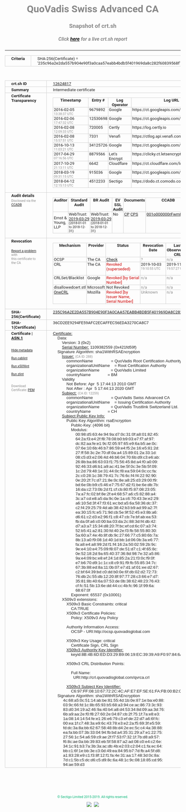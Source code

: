 # QuoVadis Swiss Advanced CA
### Snapshot of crt.sh
##### Click [here](https://crt.sh/?q=235C96A2E2DA557B904E90F3A0CAA57EABB4BDB5F401969DA8C282F60839568F) for a live crt.sh report

---
<!DOCTYPE HTML PUBLIC "-//W3C//DTD HTML 4.0 Transitional//EN">
<HTML>
<HEAD>
  <META http-equiv="Content-Type" content="text/html; charset=UTF-8">
  <TITLE>crt.sh | 235c96a2e2da557b904e90f3a0caa57eabb4bdb5f401969da8c282f60839568f</TITLE>
  <META name="description" content="Free CT Log Certificate Search Tool from Sectigo (formerly Comodo CA)">
  <META name="keywords" content="crt.sh, CT, Certificate Transparency, Certificate Search, SSL Certificate, Sectigo, Comodo CA">
  <LINK href="//fonts.googleapis.com/css?family=Roboto+Mono|Roboto:400,400i,700,700i" rel="stylesheet">
  <STYLE type="text/css">
    a {
      white-space: nowrap;
    }
    body {
      color: #888888;
      font: 12pt Roboto, sans-serif;
      padding-top: 10px;
      text-align: center
    }
    form {
      margin: 0px
    }
    span {
      border-radius: 10px
    }
    span.heading {
      color: #888888;
      font: 12pt Roboto, sans-serif
    }
    span.title {
      background-color: #00B373;
      color: #FFFFFF;
      font: bold 18pt Roboto, sans-serif;
      padding: 0px 5px
    }
    span.text {
      color: #888888;
      font: 10pt Roboto, sans-serif
    }
    span.whiteongrey {
      background-color: #D9D9D6;
      color: #FFFFFF;
      font: bold 18pt Roboto, sans-serif;
      padding: 0px 5px
    }
    table {
      border-collapse: collapse;
      color: #222222;
      font: 10pt Roboto, sans-serif;
      margin-left: auto;
      margin-right: auto
    }
    table.options {
      border: none;
      margin-left: 10px
    }
    td, th {
      border: 1px solid #CCCCCC;
      padding: 0px 2px;
      text-align: left;
      vertical-align: top
    }
    td.outer, th.outer {
      border: 1px solid #CCCCCC;
      padding: 2px 20px;
      text-align: left
    }
    th.heading {
      color: #888888;
      font: bold italic 12pt Roboto, sans-serif;
      padding: 20px 0px 0px;
      text-align: center
    }
    th.options, td.options {
      border: none;
      vertical-align: middle
    }
    td.text {
      font: 10pt "Roboto Mono", sans-serif;
      padding: 2px 20px
    }
    td.heading {
      border: none;
      color: #888888;
      font: 12pt Roboto, sans-serif;
      padding-top: 20px;
      text-align: center
    }
    table.lint td, th {
      text-align: center
    }
    .button {
      background-color: #00B373;
      border-radius: 10px;
      color: #FFFFFF;
      font: bold 13pt Roboto, sans-serif
    }
    .copyright {
      font: 8pt Roboto, sans-serif;
      color: #00B373
    }
    .input {
      border: 1px solid #888888;
      font-weight: bold;
      text-align: center
    }
    .small {
      font: 8pt Roboto, sans-serif;
      color: #888888
    }
    .error {
      background-color: #FFDFDF;
      color: #CC0000;
      font-weight: bold
    }
    .fatal {
      background-color: #0000AA;
      color: #FFFFFF;
      font-weight: bold
    }
    .notice {
      background-color: #FFFFDF;
      color: #606000
    }
    .warning {
      background-color: #FFEFDF;
      color: #DF6000
    }
  </STYLE>
</HEAD>
<BODY>

<TABLE>
  <TR>
    <TH class="outer">Criteria</TH>
    <TD class="outer">SHA-256(Certificate) = '235c96a2e2da557b904e90f3a0caa57eabb4bdb5f401969da8c282f60839568f'</TD>
  </TR>
</TABLE>
<BR>
<TABLE>
  <TR>
    <TH class="outer">crt.sh ID</TH>
    <TD class="outer"><A href="?id=12624817">12624817</A></TD>
  </TR>
  <TR>
    <TH class="outer">Summary</TH>
    <TD class="outer">Intermediate certificate</TD>
  </TR>
  <TR>
    <TH class="outer">Certificate<BR>Transparency</TH>
    <TD class="outer">
<TABLE class="options" style="margin-left:0px">
  <TR>
    <TH>Timestamp</TH>
    <TH>Entry #</TH>
    <TH>Log Operator</TH>
    <TH>Log URL</TH>
  </TR>
  <TR>
    <TD>2016-02-05&nbsp; <FONT class="small">13:38:37 UTC</FONT></TD>
    <TD>9679892</TD>
    <TD>Google</TD>
    <TD>https://ct.googleapis.com/rocketeer</TD>
  </TR>
  <TR>
    <TD>2016-02-06&nbsp; <FONT class="small">17:47:32 UTC</FONT></TD>
    <TD>12530698</TD>
    <TD>Google</TD>
    <TD>https://ct.googleapis.com/pilot</TD>
  </TR>
  <TR>
    <TD>2016-02-08&nbsp; <FONT class="small">12:09:33 UTC</FONT></TD>
    <TD>720005</TD>
    <TD>Certly</TD>
    <TD>https://log.certly.io</TD>
  </TR>
  <TR>
    <TD>2016-02-08&nbsp; <FONT class="small">15:57:51 UTC</FONT></TD>
    <TD>7331</TD>
    <TD>Venafi</TD>
    <TD>https://ctlog.api.venafi.com</TD>
  </TR>
  <TR>
    <TD>2016-10-13&nbsp; <FONT class="small">11:03:21 UTC</FONT></TD>
    <TD>34125726</TD>
    <TD>Google</TD>
    <TD>https://ct.googleapis.com/aviator</TD>
  </TR>
  <TR>
    <TD>2017-04-29&nbsp; <FONT class="small">07:16:56 UTC</FONT></TD>
    <TD>8879566</TD>
    <TD>Let's Encrypt</TD>
    <TD>https://clicky.ct.letsencrypt.org</TD>
  </TR>
  <TR>
    <TD>2017-10-29&nbsp; <FONT class="small">21:13:11 UTC</FONT></TD>
    <TD>6642</TD>
    <TD>Cloudflare</TD>
    <TD>https://ct.cloudflare.com/logs/nimbus2020</TD>
  </TR>
  <TR>
    <TD>2018-03-19&nbsp; <FONT class="small">09:31:15 UTC</FONT></TD>
    <TD>915036</TD>
    <TD>Google</TD>
    <TD>https://ct.googleapis.com/logs/argon2020</TD>
  </TR>
  <TR>
    <TD>2018-04-12&nbsp; <FONT class="small">12:15:13 UTC</FONT></TD>
    <TD>4512233</TD>
    <TD>Sectigo</TD>
    <TD>https://dodo.ct.comodo.com</TD>
  </TR>
</TABLE>
    </TD>
  </TR>
  <TR>
    <TH class="outer">Audit details<BR>
      <DIV class="small" style="padding-top:3px">Disclosed via the
        <A href="//ccadb-public.secure.force.com/mozilla/PublicAllIntermediateCerts" target="_blank">CCADB</A></DIV>
    </TH>
    <TD class="outer">
<TABLE class="options" style="margin-left:0px">
  <TR>
    <TH>Auditor</TH>
    <TH>Standard Audit</TH>
    <TH>BR Audit</TH>
    <TH>EV SSL Audit</TH>
    <TH>Documents</TH>
    <TH>CCADB</TH>
    <TH>Root Owner / Certificate</TH>
  </TR>
  <TR>
    <TD style="vertical-align:middle">Ernst & Young, LLP</TD>
    <TD>WebTrust:
      <A href="https://www.cpacanada.ca/generichandlers/CPACHandler.ashx?attachmentid=227627" target="_blank">2019-03-29</A>
      <BR><FONT style="font-size:8pt">(2018-01-01 to 2018-12-31)</FONT></TD>
    <TD>WebTrust:
      <A href="https://www.cpacanada.ca/generichandlers/CPACHandler.ashx?attachmentid=227628" target="_blank">2019-03-29</A>
      <BR><FONT style="font-size:8pt">(2018-01-01 to 2018-12-31)</FONT></TD>
    <TD>No    <TD>
      <A href="https://www.quovadisglobal.com/~/media/Files/Repository/QV_RCA1_RCA3_CPCPS_V4_25.ashx" target="blank">CP</A>
      <A href="https://www.quovadisglobal.com/~/media/Files/Repository/QV_RCA2_CPCPS_v2.5.ashx" target="blank">CPS</A>
    </TD>
    <TD><A href="//ccadb.force.com/001o000000rFwm8AAC" target="_blank">001o000000rFwm8AAC</A></TD>
    <TD><A href="/?id=8878">QuoVadis</A></TD>
  </TR>
</TABLE>
    </TD>
  </TR>
  <TR>
    <TH class="outer">Revocation<BR><BR>
      <DIV class="small" style="padding-top:3px"><A href="?id=12624817&opt=problemreporting">Report a problem</A> with<BR>this certificate to the CA</DIV></TH>
    <TD class="outer">
      <TABLE class="options" style="margin-left:0px">
        <TR>
          <TH>Mechanism</TH>
          <TH>Provider</TH>
          <TH>Status</TH>
          <TH>Revocation Date</TH>
          <TH>Last Observed in CRL</TH>
          <TH>Last Checked <SPAN style="color:#CC0000;vertical-align:middle;font-size:70%;font-weight:normal">(Error)</SPAN></TH>
        </TR>
        <TR>
          <TD>OCSP</TD>
          <TD>The CA</TD>
          <TD><A href="?id=12624817&opt=ocsp">Check</A></TD>
          <TD><SPAN style="color:#888888">?</SPAN></TD>
          <TD><SPAN style="color:#888888">n/a</SPAN></TD>
          <TD><SPAN style="color:#888888">?</SPAN></TD>
        </TR>
        <TR>
          <TD>CRL</TD>
          <TD>The CA</TD>
          <TD><SPAN style="color:#CC0000">Revoked (superseded)</SPAN></TD><TD>2019-10-03&nbsp; <FONT class="small">19:10:55 UTC</FONT></TD><TD>2019-11-29&nbsp; <FONT class="small">19:57:27 UTC</FONT></TD><TD>2019-12-04&nbsp; <FONT class="small">20:05:09 UTC</FONT></TD>
        </TR>
        <TR>
          <TD>CRLSet/Blacklist</TD>
          <TD>Google</TD>
          <TD><SPAN style="color:#CC0000">Revoked [by Serial Number]</SPAN></TD>
          <TD><SPAN style="color:#888888">n/a</SPAN></TD>
          <TD><SPAN style="color:#888888">n/a</SPAN></TD>
          <TD><SPAN style="color:#888888">n/a</SPAN></TD>
        </TR>
        <TR>
          <TD>disallowedcert.stl</TD>
          <TD>Microsoft</TD>
          <TD>Not Revoked</TD>
          <TD><SPAN style="color:#888888">n/a</SPAN></TD>
          <TD><SPAN style="color:#888888">n/a</SPAN></TD>
          <TD><SPAN style="color:#888888">n/a</SPAN></TD>
        </TR>
        <TR>
          <TD><A href="/mozilla-onecrl" target="_blank">OneCRL</A></TD>
          <TD>Mozilla</TD>
          <TD><SPAN style="color:#CC0000">Revoked [by Issuer Name, Serial Number]</SPAN></TD><TD><SPAN style="color:#888888">Unknown</SPAN></TD>
          <TD><SPAN style="color:#888888">n/a</SPAN></TD>
          <TD><SPAN style="color:#888888">n/a</SPAN></TD>
        </TR>
      </TABLE>
    </TD>
  </TR>
  <TR>
    <TH class="outer">SHA-256(Certificate)</TH>
    <TD class="outer"><A href="//censys.io/certificates/235c96a2e2da557b904e90f3a0caa57eabb4bdb5f401969da8c282f60839568f">235C96A2E2DA557B904E90F3A0CAA57EABB4BDB5F401969DA8C282F60839568F</A></TD>
  </TR>
  <TR>
    <TH class="outer">SHA-1(Certificate)</TH>
    <TD class="outer">36CD2EE9294FE59AFC2ECAFFEC56EDA3270CA8C7</TD>
  </TR>
  <TR>
    <TH class="outer">Certificate | <A href="?asn1=12624817">ASN.1</A>
      <SPAN class="small"><BR>
      <BR><BR><A href="?id=12624817&opt=nometadata">Hide metadata</A>
      <BR><BR><A href="?id=12624817&opt=cablint">Run cablint</A>
      <BR><BR><A href="?id=12624817&opt=x509lint">Run x509lint</A>
      <BR><BR><A href="?id=12624817&opt=zlint">Run zlint</A>
      <BR><BR><BR>Download Certificate: <A href="?d=12624817">PEM</A>
      </SPAN>
    </TH>
    <TD class="text"><A href="?d=12624817">Certificate:</A><BR>&nbsp;&nbsp;&nbsp;&nbsp;Data:<BR>&nbsp;&nbsp;&nbsp;&nbsp;&nbsp;&nbsp;&nbsp;&nbsp;Version:&nbsp;3&nbsp;(0x2)<BR>&nbsp;&nbsp;&nbsp;&nbsp;&nbsp;&nbsp;&nbsp;&nbsp;<A href="?serial=421fd59f">Serial&nbsp;Number:</A>&nbsp;1109382559&nbsp;(0x421fd59f)<BR>&nbsp;&nbsp;&nbsp;&nbsp;Signature&nbsp;Algorithm:&nbsp;sha1WithRSAEncryption<BR>&nbsp;&nbsp;&nbsp;&nbsp;&nbsp;&nbsp;&nbsp;&nbsp;<A href="?caid=288">Issuer:</A> <SPAN class="small">(CA ID: 288)</SPAN><BR>&nbsp;&nbsp;&nbsp;&nbsp;&nbsp;&nbsp;&nbsp;&nbsp;&nbsp;&nbsp;&nbsp;&nbsp;commonName&nbsp;&nbsp;&nbsp;&nbsp;&nbsp;&nbsp;&nbsp;&nbsp;&nbsp;&nbsp;&nbsp;&nbsp;&nbsp;&nbsp;&nbsp;&nbsp;=&nbsp;QuoVadis&nbsp;Root&nbsp;Certification&nbsp;Authority<BR>&nbsp;&nbsp;&nbsp;&nbsp;&nbsp;&nbsp;&nbsp;&nbsp;&nbsp;&nbsp;&nbsp;&nbsp;organizationalUnitName&nbsp;&nbsp;&nbsp;&nbsp;=&nbsp;Root&nbsp;Certification&nbsp;Authority<BR>&nbsp;&nbsp;&nbsp;&nbsp;&nbsp;&nbsp;&nbsp;&nbsp;&nbsp;&nbsp;&nbsp;&nbsp;organizationName&nbsp;&nbsp;&nbsp;&nbsp;&nbsp;&nbsp;&nbsp;&nbsp;&nbsp;&nbsp;=&nbsp;QuoVadis&nbsp;Limited<BR>&nbsp;&nbsp;&nbsp;&nbsp;&nbsp;&nbsp;&nbsp;&nbsp;&nbsp;&nbsp;&nbsp;&nbsp;countryName&nbsp;&nbsp;&nbsp;&nbsp;&nbsp;&nbsp;&nbsp;&nbsp;&nbsp;&nbsp;&nbsp;&nbsp;&nbsp;&nbsp;&nbsp;=&nbsp;BM<BR>&nbsp;&nbsp;&nbsp;&nbsp;&nbsp;&nbsp;&nbsp;&nbsp;Validity<BR>&nbsp;&nbsp;&nbsp;&nbsp;&nbsp;&nbsp;&nbsp;&nbsp;&nbsp;&nbsp;&nbsp;&nbsp;Not&nbsp;Before:&nbsp;Apr&nbsp;&nbsp;5&nbsp;17:44:13&nbsp;2010&nbsp;GMT<BR>&nbsp;&nbsp;&nbsp;&nbsp;&nbsp;&nbsp;&nbsp;&nbsp;&nbsp;&nbsp;&nbsp;&nbsp;Not&nbsp;After&nbsp;:&nbsp;Apr&nbsp;&nbsp;5&nbsp;17:44:13&nbsp;2020&nbsp;GMT<BR>&nbsp;&nbsp;&nbsp;&nbsp;&nbsp;&nbsp;&nbsp;&nbsp;<A href="?caid=12259">Subject:</A> <SPAN class="small">(CA ID: 12259)</SPAN><BR>&nbsp;&nbsp;&nbsp;&nbsp;&nbsp;&nbsp;&nbsp;&nbsp;&nbsp;&nbsp;&nbsp;&nbsp;commonName&nbsp;&nbsp;&nbsp;&nbsp;&nbsp;&nbsp;&nbsp;&nbsp;&nbsp;&nbsp;&nbsp;&nbsp;&nbsp;&nbsp;&nbsp;&nbsp;=&nbsp;QuoVadis&nbsp;Swiss&nbsp;Advanced&nbsp;CA<BR>&nbsp;&nbsp;&nbsp;&nbsp;&nbsp;&nbsp;&nbsp;&nbsp;&nbsp;&nbsp;&nbsp;&nbsp;organizationalUnitName&nbsp;&nbsp;&nbsp;&nbsp;=&nbsp;Issuing&nbsp;Certification&nbsp;Authority<BR>&nbsp;&nbsp;&nbsp;&nbsp;&nbsp;&nbsp;&nbsp;&nbsp;&nbsp;&nbsp;&nbsp;&nbsp;organizationName&nbsp;&nbsp;&nbsp;&nbsp;&nbsp;&nbsp;&nbsp;&nbsp;&nbsp;&nbsp;=&nbsp;QuoVadis&nbsp;Trustlink&nbsp;Switzerland&nbsp;Ltd.<BR>&nbsp;&nbsp;&nbsp;&nbsp;&nbsp;&nbsp;&nbsp;&nbsp;&nbsp;&nbsp;&nbsp;&nbsp;countryName&nbsp;&nbsp;&nbsp;&nbsp;&nbsp;&nbsp;&nbsp;&nbsp;&nbsp;&nbsp;&nbsp;&nbsp;&nbsp;&nbsp;&nbsp;=&nbsp;CH<BR>&nbsp;&nbsp;&nbsp;&nbsp;&nbsp;&nbsp;&nbsp;&nbsp;<A href="?spkisha256=1c1e5f8afab166ebe082623e6dc62d00f0cdb9057f6bf7f49622ea2d1a85f200">Subject&nbsp;Public&nbsp;Key&nbsp;Info:</A><BR>&nbsp;&nbsp;&nbsp;&nbsp;&nbsp;&nbsp;&nbsp;&nbsp;&nbsp;&nbsp;&nbsp;&nbsp;Public&nbsp;Key&nbsp;Algorithm:&nbsp;rsaEncryption<BR>&nbsp;&nbsp;&nbsp;&nbsp;&nbsp;&nbsp;&nbsp;&nbsp;&nbsp;&nbsp;&nbsp;&nbsp;&nbsp;&nbsp;&nbsp;&nbsp;Public-Key:&nbsp;(4096&nbsp;bit)<BR>&nbsp;&nbsp;&nbsp;&nbsp;&nbsp;&nbsp;&nbsp;&nbsp;&nbsp;&nbsp;&nbsp;&nbsp;&nbsp;&nbsp;&nbsp;&nbsp;Modulus:<BR>&nbsp;&nbsp;&nbsp;&nbsp;&nbsp;&nbsp;&nbsp;&nbsp;&nbsp;&nbsp;&nbsp;&nbsp;&nbsp;&nbsp;&nbsp;&nbsp;&nbsp;&nbsp;&nbsp;&nbsp;00:98:d5:63:4e:94:9a:d7:0c:31:0f:a8:01:82:45:<BR>&nbsp;&nbsp;&nbsp;&nbsp;&nbsp;&nbsp;&nbsp;&nbsp;&nbsp;&nbsp;&nbsp;&nbsp;&nbsp;&nbsp;&nbsp;&nbsp;&nbsp;&nbsp;&nbsp;&nbsp;64:2a:f3:e4:2f:f8:78:08:b0:b9:03:e7:f7:af:97:<BR>&nbsp;&nbsp;&nbsp;&nbsp;&nbsp;&nbsp;&nbsp;&nbsp;&nbsp;&nbsp;&nbsp;&nbsp;&nbsp;&nbsp;&nbsp;&nbsp;&nbsp;&nbsp;&nbsp;&nbsp;dc:82:aa:fe:e1:9c:f2:05:97:65:e9:6a:b5:ae:0c:<BR>&nbsp;&nbsp;&nbsp;&nbsp;&nbsp;&nbsp;&nbsp;&nbsp;&nbsp;&nbsp;&nbsp;&nbsp;&nbsp;&nbsp;&nbsp;&nbsp;&nbsp;&nbsp;&nbsp;&nbsp;07:6e:10:6b:46:b7:86:59:e4:f5:2e:16:e5:81:2d:<BR>&nbsp;&nbsp;&nbsp;&nbsp;&nbsp;&nbsp;&nbsp;&nbsp;&nbsp;&nbsp;&nbsp;&nbsp;&nbsp;&nbsp;&nbsp;&nbsp;&nbsp;&nbsp;&nbsp;&nbsp;27:ff:58:3c:2e:70:df:0a:a4:15:89:01:2a:33:1d:<BR>&nbsp;&nbsp;&nbsp;&nbsp;&nbsp;&nbsp;&nbsp;&nbsp;&nbsp;&nbsp;&nbsp;&nbsp;&nbsp;&nbsp;&nbsp;&nbsp;&nbsp;&nbsp;&nbsp;&nbsp;08:c5:d3:e2:06:4d:46:b6:04:70:6b:d9:c3:e6:ab:<BR>&nbsp;&nbsp;&nbsp;&nbsp;&nbsp;&nbsp;&nbsp;&nbsp;&nbsp;&nbsp;&nbsp;&nbsp;&nbsp;&nbsp;&nbsp;&nbsp;&nbsp;&nbsp;&nbsp;&nbsp;26:8b:ba:86:63:03:f1:75:56:45:8d:a4:f0:a0:09:<BR>&nbsp;&nbsp;&nbsp;&nbsp;&nbsp;&nbsp;&nbsp;&nbsp;&nbsp;&nbsp;&nbsp;&nbsp;&nbsp;&nbsp;&nbsp;&nbsp;&nbsp;&nbsp;&nbsp;&nbsp;92:46:33:d6:b1:a9:ac:41:be:5f:0c:3e:5b:5f:09:<BR>&nbsp;&nbsp;&nbsp;&nbsp;&nbsp;&nbsp;&nbsp;&nbsp;&nbsp;&nbsp;&nbsp;&nbsp;&nbsp;&nbsp;&nbsp;&nbsp;&nbsp;&nbsp;&nbsp;&nbsp;1c:2d:79:48:1e:31:44:0c:f8:ea:59:04:0c:cc:fa:<BR>&nbsp;&nbsp;&nbsp;&nbsp;&nbsp;&nbsp;&nbsp;&nbsp;&nbsp;&nbsp;&nbsp;&nbsp;&nbsp;&nbsp;&nbsp;&nbsp;&nbsp;&nbsp;&nbsp;&nbsp;2c:c0:28:1c:38:79:41:7c:76:6c:f4:f4:22:92:90:<BR>&nbsp;&nbsp;&nbsp;&nbsp;&nbsp;&nbsp;&nbsp;&nbsp;&nbsp;&nbsp;&nbsp;&nbsp;&nbsp;&nbsp;&nbsp;&nbsp;&nbsp;&nbsp;&nbsp;&nbsp;0e:20:2f:7c:d7:21:8e:0c:8e:a8:25:d3:29:00:f9:<BR>&nbsp;&nbsp;&nbsp;&nbsp;&nbsp;&nbsp;&nbsp;&nbsp;&nbsp;&nbsp;&nbsp;&nbsp;&nbsp;&nbsp;&nbsp;&nbsp;&nbsp;&nbsp;&nbsp;&nbsp;bd:6e:0b:b9:c5:46:e7:75:67:d2:f1:be:6e:db:7b:<BR>&nbsp;&nbsp;&nbsp;&nbsp;&nbsp;&nbsp;&nbsp;&nbsp;&nbsp;&nbsp;&nbsp;&nbsp;&nbsp;&nbsp;&nbsp;&nbsp;&nbsp;&nbsp;&nbsp;&nbsp;16:da:c2:73:0b:2d:f1:cf:cb:80:f5:87:08:23:05:<BR>&nbsp;&nbsp;&nbsp;&nbsp;&nbsp;&nbsp;&nbsp;&nbsp;&nbsp;&nbsp;&nbsp;&nbsp;&nbsp;&nbsp;&nbsp;&nbsp;&nbsp;&nbsp;&nbsp;&nbsp;7a:a7:fc:02:bf:8e:2f:e4:68:57:a6:c5:82:88:a4:<BR>&nbsp;&nbsp;&nbsp;&nbsp;&nbsp;&nbsp;&nbsp;&nbsp;&nbsp;&nbsp;&nbsp;&nbsp;&nbsp;&nbsp;&nbsp;&nbsp;&nbsp;&nbsp;&nbsp;&nbsp;3c:a7:cd:e8:a5:da:9c:0e:1a:c6:70:43:3e:e2:29:<BR>&nbsp;&nbsp;&nbsp;&nbsp;&nbsp;&nbsp;&nbsp;&nbsp;&nbsp;&nbsp;&nbsp;&nbsp;&nbsp;&nbsp;&nbsp;&nbsp;&nbsp;&nbsp;&nbsp;&nbsp;a6:10:5d:3f:47:f3:61:ec:bd:a5:6a:58:36:dc:37:<BR>&nbsp;&nbsp;&nbsp;&nbsp;&nbsp;&nbsp;&nbsp;&nbsp;&nbsp;&nbsp;&nbsp;&nbsp;&nbsp;&nbsp;&nbsp;&nbsp;&nbsp;&nbsp;&nbsp;&nbsp;c2:f4:29:25:79:4d:ab:38:42:b3:b9:ad:99:a2:7f:<BR>&nbsp;&nbsp;&nbsp;&nbsp;&nbsp;&nbsp;&nbsp;&nbsp;&nbsp;&nbsp;&nbsp;&nbsp;&nbsp;&nbsp;&nbsp;&nbsp;&nbsp;&nbsp;&nbsp;&nbsp;ea:30:15:fc:e5:71:9d:cb:5e:9f:52:45:e3:8b:a6:<BR>&nbsp;&nbsp;&nbsp;&nbsp;&nbsp;&nbsp;&nbsp;&nbsp;&nbsp;&nbsp;&nbsp;&nbsp;&nbsp;&nbsp;&nbsp;&nbsp;&nbsp;&nbsp;&nbsp;&nbsp;d6:61:c2:d3:e2:96:f1:c8:47:cb:7e:bf:ab:ea:53:<BR>&nbsp;&nbsp;&nbsp;&nbsp;&nbsp;&nbsp;&nbsp;&nbsp;&nbsp;&nbsp;&nbsp;&nbsp;&nbsp;&nbsp;&nbsp;&nbsp;&nbsp;&nbsp;&nbsp;&nbsp;fb:da:0f:a6:c0:00:ba:03:da:2c:88:3d:f4:db:42:<BR>&nbsp;&nbsp;&nbsp;&nbsp;&nbsp;&nbsp;&nbsp;&nbsp;&nbsp;&nbsp;&nbsp;&nbsp;&nbsp;&nbsp;&nbsp;&nbsp;&nbsp;&nbsp;&nbsp;&nbsp;d7:a3:a7:15:34:d8:20:7f:bc:ef:cd:6c:07:a3:74:<BR>&nbsp;&nbsp;&nbsp;&nbsp;&nbsp;&nbsp;&nbsp;&nbsp;&nbsp;&nbsp;&nbsp;&nbsp;&nbsp;&nbsp;&nbsp;&nbsp;&nbsp;&nbsp;&nbsp;&nbsp;52:b5:41:a2:81:30:fd:40:2e:f3:fb:58:55:80:30:<BR>&nbsp;&nbsp;&nbsp;&nbsp;&nbsp;&nbsp;&nbsp;&nbsp;&nbsp;&nbsp;&nbsp;&nbsp;&nbsp;&nbsp;&nbsp;&nbsp;&nbsp;&nbsp;&nbsp;&nbsp;5a:60:a7:4e:4b:8f:db:9c:27:66:77:c5:80:6b:7a:<BR>&nbsp;&nbsp;&nbsp;&nbsp;&nbsp;&nbsp;&nbsp;&nbsp;&nbsp;&nbsp;&nbsp;&nbsp;&nbsp;&nbsp;&nbsp;&nbsp;&nbsp;&nbsp;&nbsp;&nbsp;8b:13:a0:f9:08:1d:40:1d:bb:1d:06:0b:3a:e6:77:<BR>&nbsp;&nbsp;&nbsp;&nbsp;&nbsp;&nbsp;&nbsp;&nbsp;&nbsp;&nbsp;&nbsp;&nbsp;&nbsp;&nbsp;&nbsp;&nbsp;&nbsp;&nbsp;&nbsp;&nbsp;fa:a8:e4:a8:99:2d:f1:f4:16:2a:50:02:59:2b:9c:<BR>&nbsp;&nbsp;&nbsp;&nbsp;&nbsp;&nbsp;&nbsp;&nbsp;&nbsp;&nbsp;&nbsp;&nbsp;&nbsp;&nbsp;&nbsp;&nbsp;&nbsp;&nbsp;&nbsp;&nbsp;9e:e4:10:e4:75:09:f8:07:de:51:d7:c1:4f:65:8c:<BR>&nbsp;&nbsp;&nbsp;&nbsp;&nbsp;&nbsp;&nbsp;&nbsp;&nbsp;&nbsp;&nbsp;&nbsp;&nbsp;&nbsp;&nbsp;&nbsp;&nbsp;&nbsp;&nbsp;&nbsp;0e:52:18:2d:9a:65:40:37:36:8d:98:7e:32:a5:86:<BR>&nbsp;&nbsp;&nbsp;&nbsp;&nbsp;&nbsp;&nbsp;&nbsp;&nbsp;&nbsp;&nbsp;&nbsp;&nbsp;&nbsp;&nbsp;&nbsp;&nbsp;&nbsp;&nbsp;&nbsp;9a:e4:09:bc:e8:ef:24:1d:85:2a:21:f3:0c:f9:0f:<BR>&nbsp;&nbsp;&nbsp;&nbsp;&nbsp;&nbsp;&nbsp;&nbsp;&nbsp;&nbsp;&nbsp;&nbsp;&nbsp;&nbsp;&nbsp;&nbsp;&nbsp;&nbsp;&nbsp;&nbsp;e7:b6:70:d9:1c:1c:c8:c9:91:f9:fb:55:85:34:7c:<BR>&nbsp;&nbsp;&nbsp;&nbsp;&nbsp;&nbsp;&nbsp;&nbsp;&nbsp;&nbsp;&nbsp;&nbsp;&nbsp;&nbsp;&nbsp;&nbsp;&nbsp;&nbsp;&nbsp;&nbsp;67:3b:88:ed:8a:11:0b:07:e7:d1:af:01:ee:d2:67:<BR>&nbsp;&nbsp;&nbsp;&nbsp;&nbsp;&nbsp;&nbsp;&nbsp;&nbsp;&nbsp;&nbsp;&nbsp;&nbsp;&nbsp;&nbsp;&nbsp;&nbsp;&nbsp;&nbsp;&nbsp;c2:bf:64:39:bd:c0:dd:b0:0e:6f:db:02:d2:72:73:<BR>&nbsp;&nbsp;&nbsp;&nbsp;&nbsp;&nbsp;&nbsp;&nbsp;&nbsp;&nbsp;&nbsp;&nbsp;&nbsp;&nbsp;&nbsp;&nbsp;&nbsp;&nbsp;&nbsp;&nbsp;76:db:2c:55:db:12:20:8f:97:77:28:c3:66:e7:d7:<BR>&nbsp;&nbsp;&nbsp;&nbsp;&nbsp;&nbsp;&nbsp;&nbsp;&nbsp;&nbsp;&nbsp;&nbsp;&nbsp;&nbsp;&nbsp;&nbsp;&nbsp;&nbsp;&nbsp;&nbsp;35:81:8b:40:6a:07:53:de:0b:38:62:48:23:76:43:<BR>&nbsp;&nbsp;&nbsp;&nbsp;&nbsp;&nbsp;&nbsp;&nbsp;&nbsp;&nbsp;&nbsp;&nbsp;&nbsp;&nbsp;&nbsp;&nbsp;&nbsp;&nbsp;&nbsp;&nbsp;cf:fc:51:5b:13:6e:dd:44:cc:4b:fc:96:1f:99:6a:<BR>&nbsp;&nbsp;&nbsp;&nbsp;&nbsp;&nbsp;&nbsp;&nbsp;&nbsp;&nbsp;&nbsp;&nbsp;&nbsp;&nbsp;&nbsp;&nbsp;&nbsp;&nbsp;&nbsp;&nbsp;68:67:0f<BR>&nbsp;&nbsp;&nbsp;&nbsp;&nbsp;&nbsp;&nbsp;&nbsp;&nbsp;&nbsp;&nbsp;&nbsp;&nbsp;&nbsp;&nbsp;&nbsp;Exponent:&nbsp;65537&nbsp;(0x10001)<BR>&nbsp;&nbsp;&nbsp;&nbsp;&nbsp;&nbsp;&nbsp;&nbsp;X509v3&nbsp;extensions:<BR>&nbsp;&nbsp;&nbsp;&nbsp;&nbsp;&nbsp;&nbsp;&nbsp;&nbsp;&nbsp;&nbsp;&nbsp;X509v3&nbsp;Basic&nbsp;Constraints:&nbsp;critical<BR>&nbsp;&nbsp;&nbsp;&nbsp;&nbsp;&nbsp;&nbsp;&nbsp;&nbsp;&nbsp;&nbsp;&nbsp;&nbsp;&nbsp;&nbsp;&nbsp;CA:TRUE<BR>&nbsp;&nbsp;&nbsp;&nbsp;&nbsp;&nbsp;&nbsp;&nbsp;&nbsp;&nbsp;&nbsp;&nbsp;X509v3&nbsp;Certificate&nbsp;Policies:&nbsp;<BR>&nbsp;&nbsp;&nbsp;&nbsp;&nbsp;&nbsp;&nbsp;&nbsp;&nbsp;&nbsp;&nbsp;&nbsp;&nbsp;&nbsp;&nbsp;&nbsp;Policy:&nbsp;X509v3&nbsp;Any&nbsp;Policy<BR><BR>&nbsp;&nbsp;&nbsp;&nbsp;&nbsp;&nbsp;&nbsp;&nbsp;&nbsp;&nbsp;&nbsp;&nbsp;Authority&nbsp;Information&nbsp;Access:&nbsp;<BR>&nbsp;&nbsp;&nbsp;&nbsp;&nbsp;&nbsp;&nbsp;&nbsp;&nbsp;&nbsp;&nbsp;&nbsp;&nbsp;&nbsp;&nbsp;&nbsp;OCSP&nbsp;-&nbsp;URI:http://ocsp.quovadisglobal.com<BR><BR>&nbsp;&nbsp;&nbsp;&nbsp;&nbsp;&nbsp;&nbsp;&nbsp;&nbsp;&nbsp;&nbsp;&nbsp;X509v3&nbsp;Key&nbsp;Usage:&nbsp;critical<BR>&nbsp;&nbsp;&nbsp;&nbsp;&nbsp;&nbsp;&nbsp;&nbsp;&nbsp;&nbsp;&nbsp;&nbsp;&nbsp;&nbsp;&nbsp;&nbsp;Certificate&nbsp;Sign,&nbsp;CRL&nbsp;Sign<BR>&nbsp;&nbsp;&nbsp;&nbsp;&nbsp;&nbsp;&nbsp;&nbsp;&nbsp;&nbsp;&nbsp;&nbsp;<A href="?ski=8b4b6dedd329b90619ec3939a9f097846acbefdf">X509v3&nbsp;Authority&nbsp;Key&nbsp;Identifier:</A><BR>&nbsp;&nbsp;&nbsp;&nbsp;&nbsp;&nbsp;&nbsp;&nbsp;&nbsp;&nbsp;&nbsp;&nbsp;&nbsp;&nbsp;&nbsp;&nbsp;keyid:8B:4B:6D:ED:D3:29:B9:06:19:EC:39:39:A9:F0:97:84:6A:CB:EF:DF<BR><BR>&nbsp;&nbsp;&nbsp;&nbsp;&nbsp;&nbsp;&nbsp;&nbsp;&nbsp;&nbsp;&nbsp;&nbsp;X509v3&nbsp;CRL&nbsp;Distribution&nbsp;Points:&nbsp;<BR><BR>&nbsp;&nbsp;&nbsp;&nbsp;&nbsp;&nbsp;&nbsp;&nbsp;&nbsp;&nbsp;&nbsp;&nbsp;&nbsp;&nbsp;&nbsp;&nbsp;Full&nbsp;Name:<BR>&nbsp;&nbsp;&nbsp;&nbsp;&nbsp;&nbsp;&nbsp;&nbsp;&nbsp;&nbsp;&nbsp;&nbsp;&nbsp;&nbsp;&nbsp;&nbsp;&nbsp;&nbsp;URI:http://crl.quovadisglobal.com/qvrca.crl<BR><BR>&nbsp;&nbsp;&nbsp;&nbsp;&nbsp;&nbsp;&nbsp;&nbsp;&nbsp;&nbsp;&nbsp;&nbsp;<A href="?ski=c697ff081067722c4cafe7ef5e61fafb00b20ab7">X509v3&nbsp;Subject&nbsp;Key&nbsp;Identifier:</A><BR>&nbsp;&nbsp;&nbsp;&nbsp;&nbsp;&nbsp;&nbsp;&nbsp;&nbsp;&nbsp;&nbsp;&nbsp;&nbsp;&nbsp;&nbsp;&nbsp;C6:97:FF:08:10:67:72:2C:4C:AF:E7:EF:5E:61:FA:FB:00:B2:0A:B7<BR>&nbsp;&nbsp;&nbsp;&nbsp;Signature&nbsp;Algorithm:&nbsp;sha1WithRSAEncryption<BR>&nbsp;&nbsp;&nbsp;&nbsp;&nbsp;&nbsp;&nbsp;&nbsp;&nbsp;4c:68:a5:0c:51:14:ab:be:81:55:4d:1b:0e:87:1e:ba:e0:88:<BR>&nbsp;&nbsp;&nbsp;&nbsp;&nbsp;&nbsp;&nbsp;&nbsp;&nbsp;03:9c:66:fd:1c:8b:65:93:b5:68:a3:94:ce:ac:86:73:3c:93:<BR>&nbsp;&nbsp;&nbsp;&nbsp;&nbsp;&nbsp;&nbsp;&nbsp;&nbsp;83:d0:34:19:a2:46:9a:40:b4:a8:d4:53:34:8d:09:aa:3d:76:<BR>&nbsp;&nbsp;&nbsp;&nbsp;&nbsp;&nbsp;&nbsp;&nbsp;&nbsp;6b:a9:aa:2e:f0:f8:27:60:2e:04:87:cb:2f:75:1f:7a:e8:e3:<BR>&nbsp;&nbsp;&nbsp;&nbsp;&nbsp;&nbsp;&nbsp;&nbsp;&nbsp;1a:08:14:14:54:fe:e1:26:e6:79:c3:ef:de:22:d7:a6:6f:fc:<BR>&nbsp;&nbsp;&nbsp;&nbsp;&nbsp;&nbsp;&nbsp;&nbsp;&nbsp;00:ea:1f:c7:48:3a:e9:6c:43:78:e3:e2:2a:f5:69:3f:e5:59:<BR>&nbsp;&nbsp;&nbsp;&nbsp;&nbsp;&nbsp;&nbsp;&nbsp;&nbsp;fd:dc:3a:8a:bb:62:67:58:48:8b:d4:2e:ec:5c:c4:4a:38:88:<BR>&nbsp;&nbsp;&nbsp;&nbsp;&nbsp;&nbsp;&nbsp;&nbsp;&nbsp;ea:fa:bb:07:3b:33:04:94:fb:bd:a4:35:31:29:a7:e1:22:75:<BR>&nbsp;&nbsp;&nbsp;&nbsp;&nbsp;&nbsp;&nbsp;&nbsp;&nbsp;27:56:1c:54:a6:59:c9:ae:2f:f7:53:f7:32:1f:7b:d8:a9:57:<BR>&nbsp;&nbsp;&nbsp;&nbsp;&nbsp;&nbsp;&nbsp;&nbsp;&nbsp;f6:8c:ae:0a:bb:39:83:eb:5f:58:87:a2:ad:08:c0:e4:c2:6e:<BR>&nbsp;&nbsp;&nbsp;&nbsp;&nbsp;&nbsp;&nbsp;&nbsp;&nbsp;34:1c:91:b3:7a:3b:3a:ac:db:4b:e2:03:c2:04:c1:fa:ec:64:<BR>&nbsp;&nbsp;&nbsp;&nbsp;&nbsp;&nbsp;&nbsp;&nbsp;&nbsp;bb:c1:6f:1e:bb:3e:c3:0d:49:ea:84:95:b7:7d:fb:a4:5f:d8:<BR>&nbsp;&nbsp;&nbsp;&nbsp;&nbsp;&nbsp;&nbsp;&nbsp;&nbsp;a1:83:28:e9:c1:f3:8f:12:f1:fa:4e:31:aa:17:48:3d:0c:8a:<BR>&nbsp;&nbsp;&nbsp;&nbsp;&nbsp;&nbsp;&nbsp;&nbsp;&nbsp;7d:c1:5b:c5:dc:d6:c5:d9:8c:6a:48:1c:9c:08:18:85:cd:95:<BR>&nbsp;&nbsp;&nbsp;&nbsp;&nbsp;&nbsp;&nbsp;&nbsp;&nbsp;94:ae:59:d3<BR>    </TD>
  </TR>
</TABLE>

  <BR><BR><BR>

  <P class="copyright">&copy; Sectigo Limited 2015-2019. All rights reserved.</P>
  <DIV>
    <A href="https://sectigo.com/"><IMG src="/sectigo_s.png"></A>
    &nbsp;<A href="https://github.com/crtsh"><IMG src="/GitHub-Mark-32px.png"></A>
  </DIV>
</BODY>
</HTML>
